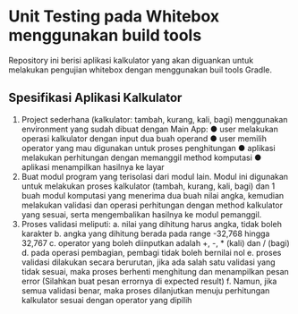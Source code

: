 # Unit Testing pada Whitebox menggunakan build tools
Repository ini berisi aplikasi kalkulator yang akan diguankan untuk melakukan pengujian whitebox dengan menggunakan buil tools Gradle.

## Spesifikasi Aplikasi Kalkulator
1. Project sederhana (kalkulator: tambah, kurang, kali, bagi) menggunakan
environment yang sudah dibuat dengan Main App:
● user melakukan operasi kalkulator dengan input dua buah operand
● user memilih operator yang mau digunakan untuk proses penghitungan
● aplikasi melakukan perhitungan dengan memanggil method komputasi
● aplikasi menampilkan hasilnya ke layar
2. Buat modul program yang terisolasi dari modul lain. Modul ini digunakan untuk
melakukan proses kalkulator (tambah, kurang, kali, bagi) dan 1 buah modul
komputasi yang menerima dua buah nilai angka, kemudian melakukan validasi dan
operasi perhitungan dengan method kalkulator yang sesuai, serta mengembalikan
hasilnya ke modul pemanggil.
3. Proses validasi meliputi:
a. nilai yang dihitung harus angka, tidak boleh karakter
b. angka yang dihitung berada pada range -32,768 hingga 32,767
c. operator yang boleh diinputkan adalah +, -, * (kali) dan / (bagi)
d. pada operasi pembagian, pembagi tidak boleh bernilai nol
e. proses validasi dilakukan secara berurutan, jika ada salah satu validasi yang
tidak sesuai, maka proses berhenti menghitung dan menampilkan pesan error
(Silahkan buat pesan errornya di expected result)
f. Namun, jika semua validasi benar, maka proses dilanjutkan menuju perhitungan
kalkulator sesuai dengan operator yang dipilih
